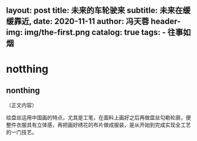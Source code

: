 layout:     post
title:      未来的车轮驶来
subtitle:   未来在缓缓靠近,
date:       2020-11-11
author:     冯天蓉
header-img: img/the-first.png
catalog:   true
tags:
    - 往事如烟
---
# notthing
## nonthing
（正文内容）

绘盘丝运用中国画的特点，尤其是工笔，在面料上画好之后再做盘丝勾勒轮廓，便整件衣服具有立体感，再把画好绣花的布片做成服装，是从开始到完成实现全工艺的一门技艺。    